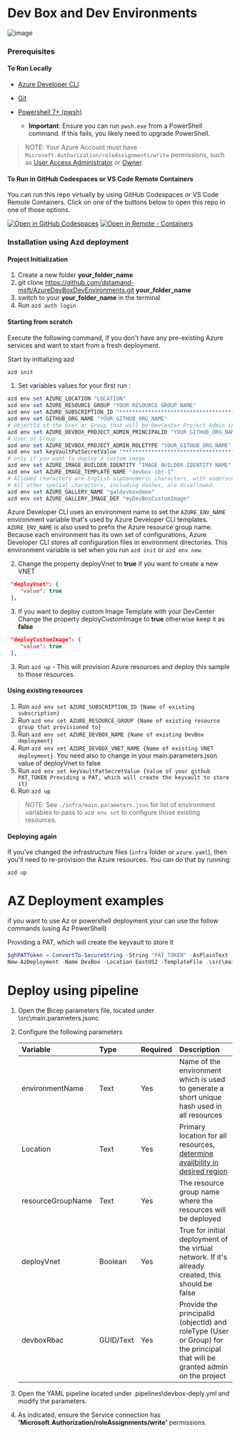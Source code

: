 # Dev Box and Dev Environments

![image](https://github.com/dstamand-msft/AzureDevBoxDevEnvironments/blob/main/media/DevBox-Creation.png)

### Prerequisites

#### To Run Locally

- [Azure Developer CLI](https://aka.ms/azure-dev/install)
- [Git](https://git-scm.com/downloads)
- [Powershell 7+ (pwsh)](https://github.com/powershell/powershell)

  - **Important**: Ensure you can run `pwsh.exe` from a PowerShell command. If this fails, you likely need to upgrade PowerShell.

> NOTE: Your Azure Account must have `Microsoft.Authorization/roleAssignments/write` permissions, such as [User Access Administrator](https://learn.microsoft.com/azure/role-based-access-control/built-in-roles#user-access-administrator) or [Owner](https://learn.microsoft.com/azure/role-based-access-control/built-in-roles#owner).

#### To Run in GitHub Codespaces or VS Code Remote Containers

You can run this repo virtually by using GitHub Codespaces or VS Code Remote Containers. Click on one of the buttons below to open this repo in one of those options.

[![Open in GitHub Codespaces](https://img.shields.io/static/v1?style=for-the-badge&label=GitHub+Codespaces&message=Open&color=brightgreen&logo=github)](https://codespaces.new/dstamand-msft/AzureDevBoxDevEnvironments)
[![Open in Remote - Containers](https://img.shields.io/static/v1?style=for-the-badge&label=Remote%20-%20Containers&message=Open&color=blue&logo=visualstudiocode)](https://vscode.dev/redirect?url=vscode://ms-vscode-remote.remote-containers/cloneInVolume?url=https://github.com/dstamand-msft/AzureDevBoxDevEnvironments)

### Installation using Azd deployment

#### Project Initialization

1. Create a new folder **your_folder_name**
2. git clone <https://github.com/dstamand-msft/AzureDevBoxDevEnvironments.git> **your_folder_name**
3. switch to your **your_folder_name** in the terminal
4. Run `azd auth login`

#### Starting from scratch

Execute the following command, if you don't have any pre-existing Azure services and want to start from a fresh deployment.

Start by initializing azd
```powershell
azd init
```

1. Set variables values for your first run :

```powershell
azd env set AZURE_LOCATION "LOCATION"
azd env set AZURE_RESOURCE_GROUP "YOUR RESOURCE GROUP NAME"
azd env set AZURE_SUBSCRIPTION_ID "************************************"
azd env set GITHUB_ORG_NAME "YOUR_GITHUB_ORG_NAME"
# ObjectId of the User or Group that will be DevCenter Project Admin in the project
azd env set AZURE_DEVBOX_PROJECT_ADMIN_PRINCIPALID "YOUR_GITHUB_ORG_NAME"
# User or Group
azd env set AZURE_DEVBOX_PROJECT_ADMIN_ROLETYPE "YOUR_GITHUB_ORG_NAME" 
azd env set keyVaultPatSecretValue "***********************************"
# only if you want to deploy a custom image
azd env set AZURE_IMAGE_BUILDER_IDENTITY "IMAGE BUILDER IDENTITY NAME"
azd env set AZURE_IMAGE_TEMPLATE_NAME "devbox-ibt-1"
# Allowed characters are English alphanumeric characters, with underscores and periods allowed in the middle, up to 80 characters total.
# All other special characters, including dashes, are disallowed.
azd env set AZURE_GALLERY_NAME "galdevboxdemo"
azd env set AZURE_GALLERY_IMAGE_DEF "myDevBoxCustomImage"
```

Azure Developer CLI uses an environment name to set the `AZURE_ENV_NAME` environment variable that's used by Azure Developer CLI templates. `AZURE_ENV_NAME` is also used to prefix the Azure resource group name. Because each environment has its own set of configurations, Azure Developer CLI stores all configuration files in environment directories.
This environment variable is set when you run `azd init` or `azd env new`.

2. Change the property deployVnet to **true** if you want to create a new VNET

```JSON
 "deployVnet": {
    "value": true
 },
```

3. If you want to deploy custom Image Template with your DevCenter Change the property deployCustomImage to **true** otherwise keep it as **false**

```JSON
 "deployCustomImage": {
    "value": true
 },
```


3. Run `azd up` - This will provision Azure resources and deploy this sample to those resources.

#### Using existing resources

1. Run `azd env set AZURE_SUBSCRIPTION_ID {Name of existing subscription}`
1. Run `azd env set AZURE_RESOURCE_GROUP {Name of existing resource group that provisioned to}`
1. Run `azd env set AZURE_DEVBOX_NAME {Name of existing DevBox deployment}`
1. Run `azd env set AZURE_DEVBOX_VNET_NAME {Name of existing VNET deployment}`. You need also to change in your main.parameters.json value of deployVnet to false
1. Run `azd env set keyVaultPatSecretValue {Value of your github PAT_TOKEN Providing a PAT, which will create the keyvault to store it}`
1. Run `azd up`

> NOTE: See `./infra/main.parameters.json` for list of environment variables to pass to `azd env set` to configure those existing resources.

#### Deploying again

If you've changed the infrastructure files (`infra` folder or `azure.yaml`), then you'll need to re-provision the Azure resources. You can do that by running:

`azd up`

# AZ Deployment examples

if you want to use Az or powershell deployment your can use the follow commands (using Az PowerShell)

Providing a PAT, which will create the keyvault to store it

```powershell
$ghPATToken = ConvertTo-SecureString -String "PAT_TOKEN" -AsPlainText -Force
New-AzDeployment -Name DevBox -Location EastUS2 -TemplateFile .\src\main.bicep -TemplateParameterFile .\src\main.parameters.jsonc -keyVaultPatSecretValue $ghPATToken -Verbose
```

# Deploy using pipeline

1. Open the Bicep parameters file, located under \src\main.parameters.jsonc
2. Configure the following parameters

   | Variable          | Type      | Required | Description                                                                                                                                                                                              |
   | :---------------- | :-------- | :------- | :------------------------------------------------------------------------------------------------------------------------------------------------------------------------------------------------------- |
   | environmentName   | Text      | Yes      | Name of the environment which is used to generate a short unique hash used in all resources                                                                                                              |
   | Location          | Text      | Yes      | Primary location for all resources, [determine availbility in desired region](https://azure.microsoft.com/en-us/explore/global-infrastructure/products-by-region/?products=dev-box&regions=all&rar=true) |
   | resourceGroupName | Text      | Yes      | The resource group name where the resources will be deployed                                                                                                                                             |
   | deployVnet        | Boolean   | Yes      | True for initial deployment of the virtual network. If it's already created, this should be false                                                                                                       |
   | devboxRbac        | GUID/Text | Yes      | Provide the principalId (objectId) and roleType (User or Group) for the principal that will be granted admin on the project                                                                                                                                                    |

3. Open the YAML pipeline located under \.pipelines\devbox-deply.yml and modify the parameters.
4. As indicated, ensure the Service connection has **'Microsoft.Authorization/roleAssignments/write'** permissions.
